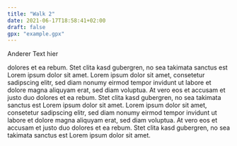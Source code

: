 ```yaml
---
title: "Walk 2"
date: 2021-06-17T18:58:41+02:00
draft: false
gpx: "example.gpx"
---
```


Anderer Text hier

<!--more-->

dolores et ea rebum. Stet clita kasd gubergren, no sea takimata sanctus est Lorem ipsum dolor sit amet. Lorem ipsum dolor sit amet, consetetur sadipscing elitr, sed diam nonumy eirmod tempor 
invidunt ut labore et dolore magna aliquyam erat, sed diam voluptua. At vero eos et accusam et justo duo dolores et ea rebum. Stet clita kasd gubergren, no sea takimata sanctus est Lorem ipsum 
dolor sit amet. Lorem ipsum dolor sit amet, consetetur sadipscing elitr, sed diam nonumy eirmod tempor invidunt ut labore et dolore magna aliquyam erat, sed diam voluptua. At vero eos et accusam 
et justo duo dolores et ea rebum. Stet clita kasd gubergren, no sea takimata sanctus est Lorem ipsum dolor sit amet.

